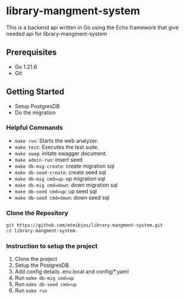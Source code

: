 # library-mangment-system

This is a backend api written in Go using the Echo framework that give needed api for library-mangment-system

## Prerequisites

- Go 1.21.6
- Git

## Getting Started
- Setup PostgresDB
- Do the migration

### Helpful Commands
- `make run`: Starts the web analyzer.
- `make test`: Executes the test suite.
- `make swag`: initate swagger document.
- `make admin-run`: insert seed
- `make db-mig-create`: create migration sql
- `make db-seed-create`: create seed sql
- `make db-mig cmd=up`: up migration sql
- `make db-mig cmd=down`: down migration sql
- `make db-seed cmd=up`: up seed sql
- `make db-seed cmd=down`: down seed sql

### Clone the Repository

```bash
git https://github.com/mtmibjas/library-mangment-system.git
cd library-mangment-system.
```

### Instruction to setup the project
1. Clone the project
2. Setup the PostgresDB
3. Add config details .env.local and config/*.yaml
4. Run `make db-mig cmd=up`
5. Run `make db-seed cmd=up`
6. Run `make run`